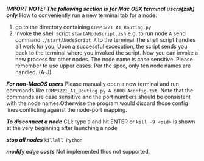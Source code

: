 ***IMPORT NOTE: The following section is for Mac OSX terminal users(zsh) only***
How to conveniently run a new terminal tab for a node:
1. go to the directory containing `COMP3221_A1_Routing.py`
2. invoke the shell script `startANodeScript.zsh`
e.g. to run node `A`
send command `./startANodeScript A` to the terminal
The shell script handles all work for you.
Upon a successful excecution, the script sends you back to the terminal
where you invoked the script. Now you can invoke a new process for other nodes.
The node name is case sensitive. Please remember to use upper cases.
Per the spec, only ten node names are handled. (A-J)

***For non-MacOS users***
Please manually open a new terminal and run commands like
`COMP3221_A1_Routing.py A 6000 Aconfig.txt`. Note that
the commands are case sensitive and the port numbers should
be consistent with the node names.Otherwise the program would
discard those config lines conflicting against the node-port mapping.

***To disconnect a node***
CLI: type `D` and hit ENTER
or
`kill -9 <pid>` <pid> is shown at the very beginning after launching a node

***stop all nodes***
`killall Python`

***modify edge costs***
Not implemented thus not supported.

